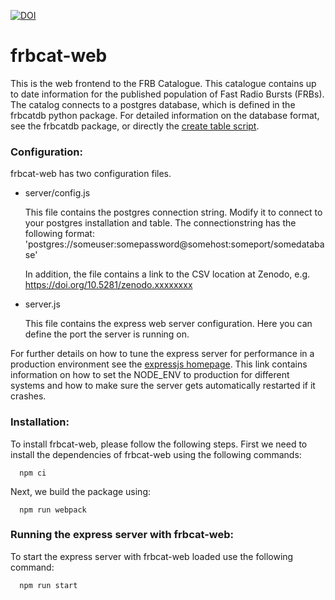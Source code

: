 [![DOI](https://zenodo.org/badge/DOI/10.5281/zenodo.1400274.svg)](https://doi.org/10.5281/zenodo.1400274)

# frbcat-web
This is the web frontend to the FRB Catalogue. This catalogue contains up to date information for the published population of Fast Radio Bursts (FRBs). The catalog connects to a postgres database, which is defined in the frbcatdb python package. For detailed information on the database format, see the frbcatdb package, or directly the [create table script](https://github.com/TRASAL/frbcatdb/blob/master/db/create_db_tables.sql).

### Configuration:
frbcat-web has two configuration files.

  * server/config.js

    This file contains the postgres connection string. Modify it to connect to your postgres installation and table. The connectionstring has the following format: 'postgres://someuser:somepassword@somehost:someport/somedatabase'
    
    In addition, the file contains a link to the CSV location at Zenodo, e.g. https://doi.org/10.5281/zenodo.xxxxxxxx
 
  * server.js
  
    This file contains the express web server configuration. Here you can define the port the server is running on.


For further details on how to tune the express server for performance in a production environment see the [expressjs homepage](https://expressjs.com/en/advanced/best-practice-performance.html). This link contains information on how to set the NODE_ENV to production for different systems and how to make sure the server gets automatically restarted if it crashes.

### Installation:
To install frbcat-web, please follow the following steps. First we need to install the dependencies of frbcat-web using the following commands:
```
  npm ci
```
Next, we build the package using:

```
  npm run webpack
```

### Running the express server with frbcat-web:
To start the express server with frbcat-web loaded use the following command:
```
  npm run start
```
